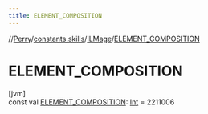 ```yaml
---
title: ELEMENT_COMPOSITION
---
```

//[Perry](../../../index.html)/[constants.skills](../index.html)/[ILMage](index.html)/[ELEMENT_COMPOSITION](-e-l-e-m-e-n-t_-c-o-m-p-o-s-i-t-i-o-n.html)



# ELEMENT_COMPOSITION



[jvm]\
const val [ELEMENT_COMPOSITION](-e-l-e-m-e-n-t_-c-o-m-p-o-s-i-t-i-o-n.html): [Int](https://kotlinlang.org/api/latest/jvm/stdlib/kotlin/-int/index.html) = 2211006





